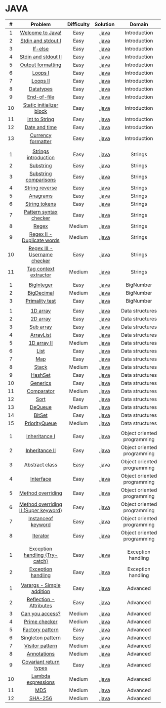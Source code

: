 # JAVA

|    #   | Problem                                                                                                              | Difficulty | Solution                                                                                                                                                                            |           Domain            |
|:------:|:--------------------------------------------------------------------------------------------------------------------:|:----------:|:-----------------------------------------------------------------------------------------------------------------------------------------------------------------------------------:|:---------------------------:|
|    1   | [Welcome to Java!](https://www.hackerrank.com/challenges/welcome-to-java)                                            |    Easy    | [.java](https://github.com/dimitrietataru/hackerrank/blob/master/Java/01.%20Introduction/01%20-%20Welcome%20to%20Java/Main.java)                                                    |        Introduction         |
|    2   | [Stdin and stdout I](https://www.hackerrank.com/challenges/java-stdin-and-stdout-1)                                  |    Easy    | [.java](https://github.com/dimitrietataru/hackerrank/blob/master/Java/01.%20Introduction/02%20-%20Java%20stdin%20and%20stdout%20I/Main.java)                                        |        Introduction         |
|    3   | [If-else](https://www.hackerrank.com/challenges/java-if-else)                                                        |    Easy    | [.java](https://github.com/dimitrietataru/hackerrank/blob/master/Java/01.%20Introduction/03%20-%20Java%20if-else/Main.java)                                                         |        Introduction         |
|    4   | [Stdin and stdout II](https://www.hackerrank.com/challenges/java-stdin-stdout)                                       |    Easy    | [.java](https://github.com/dimitrietataru/hackerrank/blob/master/Java/01.%20Introduction/04%20-%20Java%20stdin%20and%20stdout%20II/Main.java)                                       |        Introduction         |
|    5   | [Output formatting](https://www.hackerrank.com/challenges/java-output-formatting)                                    |    Easy    | [.java](https://github.com/dimitrietataru/hackerrank/blob/master/Java/01.%20Introduction/05%20-%20Java%20output%20formatting/Main.java)                                             |        Introduction         |
|    6   | [Loops I](https://www.hackerrank.com/challenges/java-loops-i)                                                        |    Easy    | [.java](https://github.com/dimitrietataru/hackerrank/blob/master/Java/01.%20Introduction/06%20-%20Java%20loops%20I/Main.java)                                                       |        Introduction         |
|    7   | [Loops II](https://www.hackerrank.com/challenges/java-loops)                                                         |    Easy    | [.java](https://github.com/dimitrietataru/hackerrank/blob/master/Java/01.%20Introduction/07%20-%20Java%20loops%20II/Main.java)                                                      |        Introduction         |
|    8   | [Datatypes](https://www.hackerrank.com/challenges/java-datatypes)                                                    |    Easy    | [.java](https://github.com/dimitrietataru/hackerrank/blob/master/Java/01.%20Introduction/08%20-%20Java%20datatypes/Main.java)                                                       |        Introduction         |
|    9   | [End-of-file](https://www.hackerrank.com/challenges/java-end-of-file)                                                |    Easy    | [.java](https://github.com/dimitrietataru/hackerrank/blob/master/Java/01.%20Introduction/09%20-%20Java%20end-of-file/Main.java)                                                     |        Introduction         |
|   10   | [Static initializer block](https://www.hackerrank.com/challenges/java-static-initializer-block)                      |    Easy    | [.java](https://github.com/dimitrietataru/hackerrank/blob/master/Java/01.%20Introduction/10%20-%20Java%20static%20initializer%20block/Main.java)                                    |        Introduction         |
|   11   | [Int to String](https://www.hackerrank.com/challenges/java-int-to-string)                                            |    Easy    | [.java](https://github.com/dimitrietataru/hackerrank/blob/master/Java/01.%20Introduction/11%20-%20Java%20int%20to%20string/Main.java)                                               |        Introduction         |
|   12   | [Date and time](https://www.hackerrank.com/challenges/java-date-and-time)                                            |    Easy    | [.java](https://github.com/dimitrietataru/hackerrank/blob/master/Java/01.%20Introduction/12%20-%20Java%20date%20and%20time/Main.java)                                               |        Introduction         |
|   13   | [Currency formatter](https://www.hackerrank.com/challenges/java-currency-formatter)                                  |    Easy    | [.java](https://github.com/dimitrietataru/hackerrank/blob/master/Java/01.%20Introduction/13%20-%20Java%20currency%20formatter/Main.java)                                            |        Introduction         |
|        |                                                                                                                      |            |                                                                                                                                                                                     |                             |
|    1   | [Strings introduction](https://www.hackerrank.com/challenges/java-strings-introduction)                              |    Easy    | [.java](https://github.com/dimitrietataru/hackerrank/blob/master/Java/02.%20Strings/01%20-%20Java%20strings%20introduction/Main.java)                                               |           Strings           |
|    2   | [Substring](https://www.hackerrank.com/challenges/java-substring)                                                    |    Easy    | [.java](https://github.com/dimitrietataru/hackerrank/blob/master/Java/02.%20Strings/02%20-%20Java%20substring/Main.java)                                                            |           Strings           |
|    3   | [Substring comparisons](https://www.hackerrank.com/challenges/java-string-compare)                                   |    Easy    | [.java](https://github.com/dimitrietataru/hackerrank/blob/master/Java/02.%20Strings/03%20-%20Java%20substring%20comparisons/Main.java)                                              |           Strings           |
|    4   | [String reverse](https://www.hackerrank.com/challenges/java-string-reverse)                                          |    Easy    | [.java](https://github.com/dimitrietataru/hackerrank/blob/master/Java/02.%20Strings/04%20-%20Java%20string%20reverse/Main.java)                                                     |           Strings           |
|    5   | [Anagrams](https://www.hackerrank.com/challenges/java-anagrams)                                                      |    Easy    | [.java](https://github.com/dimitrietataru/hackerrank/blob/master/Java/02.%20Strings/05%20-%20Java%20anagrams/Main.java)                                                             |           Strings           |
|    6   | [String tokens](https://www.hackerrank.com/challenges/java-string-tokens)                                            |    Easy    | [.java](https://github.com/dimitrietataru/hackerrank/blob/master/Java/02.%20Strings/06%20-%20Java%20string%20tokens/Main.java)                                                      |           Strings           |
|    7   | [Pattern syntax checker](https://www.hackerrank.com/challenges/pattern-syntax-checker)                               |    Easy    | [.java](https://github.com/dimitrietataru/hackerrank/blob/master/Java/02.%20Strings/07%20-%20Pattern%20syntax%20checker/Main.java)                                                  |           Strings           |
|    8   | [Regex](https://www.hackerrank.com/challenges/java-regex)                                                            |   Medium   | [.java](https://github.com/dimitrietataru/hackerrank/blob/master/Java/02.%20Strings/08%20-%20Java%20regex/Main.java)                                                                |           Strings           |
|    9   | [Regex II - Duplicate words](https://www.hackerrank.com/challenges/duplicate-word)                                   |   Medium   | [.java](https://github.com/dimitrietataru/hackerrank/blob/master/Java/02.%20Strings/09%20-%20Java%20regex%20II%20-%20Duplicate%20words/Main.java)                                   |           Strings           |
|   10   | [Regex III - Username checker](https://www.hackerrank.com/challenges/valid-username-checker)                         |    Easy    | [.java](https://github.com/dimitrietataru/hackerrank/blob/master/Java/02.%20Strings/10%20-%20Java%20regex%20III%20-%20Username%20checker/Main.java)                                 |           Strings           |
|   11   | [Tag context extractor](https://www.hackerrank.com/challenges/tag-content-extractor)                                 |   Medium   | [.java](https://github.com/dimitrietataru/hackerrank/blob/master/Java/02.%20Strings/11%20-%20Tag%20content%20extractor/Main.java)                                                   |           Strings           |
|        |                                                                                                                      |            |                                                                                                                                                                                     |                             |
|    1   | [BigInteger](https://www.hackerrank.com/challenges/java-biginteger)                                                  |    Easy    | [.java](https://github.com/dimitrietataru/hackerrank/blob/master/Java/03.%20BigNumber/01%20-%20Java%20BigInteger/Main.java)                                                         |          BigNumber          |
|    2   | [BigDecimal](https://www.hackerrank.com/challenges/java-bigdecimal)                                                  |   Medium   | [.java](https://github.com/dimitrietataru/hackerrank/blob/master/Java/03.%20BigNumber/02%20-%20Java%20BigDecimal/Main.java)                                                         |          BigNumber          |
|    3   | [Primality test](https://www.hackerrank.com/challenges/java-primality-test)                                          |    Easy    | [.java](https://github.com/dimitrietataru/hackerrank/blob/master/Java/03.%20BigNumber/03%20-%20Java%20primality%20test/Main.java)                                                   |          BigNumber          |
|        |                                                                                                                      |            |                                                                                                                                                                                     |                             |
|    1   | [1D array](https://www.hackerrank.com/challenges/java-1d-array-introduction)                                         |    Easy    | [.java](https://github.com/dimitrietataru/hackerrank/blob/master/Java/04.%20Data%20structures/01%20-%20Java%201D%20array/Main.java)                                                 |       Data structures       |
|    2   | [2D array](https://www.hackerrank.com/challenges/java-2d-array)                                                      |    Easy    | [.java](https://github.com/dimitrietataru/hackerrank/blob/master/Java/04.%20Data%20structures/02%20-%20Java%202D%20array/Main.java)                                                 |       Data structures       |
|    3   | [Sub array](https://www.hackerrank.com/challenges/java-negative-subarray)                                            |    Easy    | [.java](https://github.com/dimitrietataru/hackerrank/blob/master/Java/04.%20Data%20structures/03%20-%20Java%20subarray/Main.java)                                                   |       Data structures       |
|    4   | [ArrayList](https://www.hackerrank.com/challenges/java-arraylist)                                                    |    Easy    | [.java](https://github.com/dimitrietataru/hackerrank/blob/master/Java/04.%20Data%20structures/04%20-%20Java%20arraylist/Main.java)                                                  |       Data structures       |
|    5   | [1D array II](https://www.hackerrank.com/challenges/java-1d-array)                                                   |   Medium   | [.java](https://github.com/dimitrietataru/hackerrank/blob/master/Java/04.%20Data%20structures/05%20-%20Java%201D%20array%20II/Main.java)                                            |       Data structures       |
|    6   | [List](https://www.hackerrank.com/challenges/java-list)                                                              |    Easy    | [.java](https://github.com/dimitrietataru/hackerrank/blob/master/Java/04.%20Data%20structures/06%20-%20Java%20list/Main.java)                                                       |       Data structures       |
|    7   | [Map](https://www.hackerrank.com/challenges/phone-book)                                                              |    Easy    | [.java](https://github.com/dimitrietataru/hackerrank/blob/master/Java/04.%20Data%20structures/07%20-%20Java%20map/Main.java)                                                        |       Data structures       |
|    8   | [Stack](https://www.hackerrank.com/challenges/java-stack)                                                            |   Medium   | [.java](https://github.com/dimitrietataru/hackerrank/blob/master/Java/04.%20Data%20structures/08%20-%20Java%20stack/Main.java)                                                      |       Data structures       |
|    9   | [HashSet](https://www.hackerrank.com/challenges/java-hashset)                                                        |    Easy    | [.java](https://github.com/dimitrietataru/hackerrank/blob/master/Java/04.%20Data%20structures/09%20-%20Java%20hashset/Main.java)                                                    |       Data structures       |
|   10   | [Generics](https://www.hackerrank.com/challenges/java-generics)                                                      |    Easy    | [.java](https://github.com/dimitrietataru/hackerrank/blob/master/Java/04.%20Data%20structures/10%20-%20Java%20generics/Main.java)                                                   |       Data structures       |
|   11   | [Comparator](https://www.hackerrank.com/challenges/java-comparator)                                                  |   Medium   | [.java](https://github.com/dimitrietataru/hackerrank/blob/master/Java/04.%20Data%20structures/11%20-%20Java%20comparator/Main.java)                                                 |       Data structures       |
|   12   | [Sort](https://www.hackerrank.com/challenges/java-sort)                                                              |    Easy    | [.java](https://github.com/dimitrietataru/hackerrank/blob/master/Java/04.%20Data%20structures/12%20-%20Java%20sort/Main.java)                                                       |       Data structures       |
|   13   | [DeQueue](https://www.hackerrank.com/challenges/java-dequeue)                                                        |   Medium   | [.java](https://github.com/dimitrietataru/hackerrank/blob/master/Java/04.%20Data%20structures/13%20-%20Java%20dequeue/Main.java)                                                    |       Data structures       |
|   14   | [BitSet](https://www.hackerrank.com/challenges/java-bitset)                                                          |    Easy    | [.java](https://github.com/dimitrietataru/hackerrank/blob/master/Java/04.%20Data%20structures/14%20-%20Java%20BitSet/Main.java)                                                     |       Data structures       |
|   15   | [PriorityQueue](https://www.hackerrank.com/challenges/java-priority-queue)                                           |   Medium   | [.java](https://github.com/dimitrietataru/hackerrank/blob/master/Java/04.%20Data%20structures/15%20-%20Java%20PriorityQueue/Main.java)                                              |       Data structures       |
|        |                                                                                                                      |            |                                                                                                                                                                                     |                             |
|    1   | [Inheritance I](https://www.hackerrank.com/challenges/java-inheritance-1)                                            |    Easy    | [.java](https://github.com/dimitrietataru/hackerrank/blob/master/Java/05.%20Object%20oriented%20programming/01%20-%20Java%20inheritance%20I/Main.java)                              | Object oriented programming |
|    2   | [Inheritance II](https://www.hackerrank.com/challenges/java-inheritance-2)                                           |    Easy    | [.java](https://github.com/dimitrietataru/hackerrank/blob/master/Java/05.%20Object%20oriented%20programming/02%20-%20Java%20inheritance%20II/Main.java)                             | Object oriented programming |
|    3   | [Abstract class](https://www.hackerrank.com/challenges/java-abstract-class)                                          |    Easy    | [.java](https://github.com/dimitrietataru/hackerrank/blob/master/Java/05.%20Object%20oriented%20programming/03%20-%20Java%20abstract%20class/Main.java)                             | Object oriented programming |
|    4   | [Interface](https://www.hackerrank.com/challenges/java-interface)                                                    |    Easy    | [.java](https://github.com/dimitrietataru/hackerrank/blob/master/Java/05.%20Object%20oriented%20programming/04%20-%20Java%20interface/Main.java)                                    | Object oriented programming |
|    5   | [Method overriding](https://www.hackerrank.com/challenges/java-method-overriding)                                    |    Easy    | [.java](https://github.com/dimitrietataru/hackerrank/blob/master/Java/05.%20Object%20oriented%20programming/05%20-%20Java%20method%20overriding/Main.java)                          | Object oriented programming |
|    6   | [Method overriding II (Super keyword)](https://www.hackerrank.com/challenges/java-method-overriding-2-super-keyword) |    Easy    | [.java](https://github.com/dimitrietataru/hackerrank/blob/master/Java/05.%20Object%20oriented%20programming/06%20-%20Java%20method%20overriding%20II%20(Super%20keyword)/Main.java) | Object oriented programming |
|    7   | [Instanceof keyword](https://www.hackerrank.com/challenges/java-instanceof-keyword)                                  |    Easy    | [.java](https://github.com/dimitrietataru/hackerrank/blob/master/Java/05.%20Object%20oriented%20programming/07%20-%20Java%20instanceof%20keyword/Main.java)                         | Object oriented programming |
|    8   | [Iterator](https://www.hackerrank.com/challenges/java-iterator)                                                      |    Easy    | [.java](https://github.com/dimitrietataru/hackerrank/blob/master/Java/05.%20Object%20oriented%20programming/08%20-%20Java%20iterator/Main.java)                                     | Object oriented programming |
|        |                                                                                                                      |            |                                                                                                                                                                                     |                             |
|    1   | [Exception handling (Try-catch)](https://www.hackerrank.com/challenges/java-exception-handling-try-catch)            |    Easy    | [.java](https://github.com/dimitrietataru/hackerrank/blob/master/Java/06.%20Exception%20handling/01%20-%20Java%20exception%20handling%20(Try-catch)/Main.java)                      |      Exception handling     |
|    2   | [Exception handling](https://www.hackerrank.com/challenges/java-exception-handling)                                  |    Easy    | [.java](https://github.com/dimitrietataru/hackerrank/blob/master/Java/06.%20Exception%20handling/02%20-%20Java%20exception%20handling/Main.java)                                    |      Exception handling     |
|        |                                                                                                                      |            |                                                                                                                                                                                     |                             |
|    1   | [Varargs - Simple addition](https://www.hackerrank.com/challenges/simple-addition-varargs)                           |    Easy    | [.java](https://github.com/dimitrietataru/hackerrank/blob/master/Java/07.%20Advanced/01%20-%20Java%20varargs%20(Simple%20addition)/Main.java)                                       |          Advanced           |
|    2   | [Reflection - Attributes](https://www.hackerrank.com/challenges/java-reflection-attributes)                          |    Easy    | [.java](https://github.com/dimitrietataru/hackerrank/blob/master/Java/07.%20Advanced/02%20-%20Java%20reflection%20(Attributes)/Main.java)                                           |          Advanced           |
|    3   | [Can you access?](https://www.hackerrank.com/challenges/can-you-access)                                              |   Medium   | [.java](https://github.com/dimitrietataru/hackerrank/blob/master/Java/07.%20Advanced/03%20-%20Can%20you%20access/Main.java)                                                         |          Advanced           |
|    4   | [Prime checker](https://www.hackerrank.com/challenges/prime-checker)                                                 |   Medium   | [.java](https://github.com/dimitrietataru/hackerrank/blob/master/Java/07.%20Advanced/04%20-%20Prime%20checker/Main.java)                                                            |          Advanced           |
|    5   | [Factory pattern](https://www.hackerrank.com/challenges/java-factory)                                                |    Easy    | [.java](https://github.com/dimitrietataru/hackerrank/blob/master/Java/07.%20Advanced/05%20-%20Java%20factory%20pattern/Main.java)                                                   |          Advanced           |
|    6   | [Singleton pattern](https://www.hackerrank.com/challenges/java-singleton)                                            |    Easy    | [.java](https://github.com/dimitrietataru/hackerrank/blob/master/Java/07.%20Advanced/06%20-%20Java%20singleton%20pattern/Main.java)                                                 |          Advanced           |
|    7   | [Visitor pattern](https://www.hackerrank.com/challenges/java-vistor-pattern)                                         |   Medium   | [.java](https://github.com/dimitrietataru/hackerrank/blob/master/Java/07.%20Advanced/07%20-%20Java%20visitor%20pattern/Main.java)                                                   |          Advanced           |
|    8   | [Annotations](https://www.hackerrank.com/challenges/java-annotations)                                                |   Medium   | [.java](https://github.com/dimitrietataru/hackerrank/blob/master/Java/07.%20Advanced/08%20-%20Java%20annotations/Main.java)                                                         |          Advanced           |
|    9   | [Covariant return types](https://www.hackerrank.com/challenges/java-covariance)                                      |    Easy    | [.java](https://github.com/dimitrietataru/hackerrank/blob/master/Java/07.%20Advanced/09%20-%20Covariant%20return%20types/Main.java)                                                 |          Advanced           |
|   10   | [Lambda expressions](https://www.hackerrank.com/challenges/java-lambda-expressions)                                  |   Medium   | [.java](https://github.com/dimitrietataru/hackerrank/blob/master/Java/07.%20Advanced/10%20-%20Java%20lambda%20expressions/Main.java)                                                |          Advanced           |
|   11   | [MD5](https://www.hackerrank.com/challenges/java-md5)                                                                |   Medium   | [.java](https://github.com/dimitrietataru/hackerrank/blob/master/Java/07.%20Advanced/11%20-%20Java%20MD5/Main.java)                                                                 |          Advanced           |
|   12   | [SHA-256](https://www.hackerrank.com/challenges/sha-256)                                                             |   Medium   | [.java](https://github.com/dimitrietataru/hackerrank/blob/master/Java/07.%20Advanced/12%20-%20Java%20SHA-256/Main.java)                                                             |          Advanced           |
